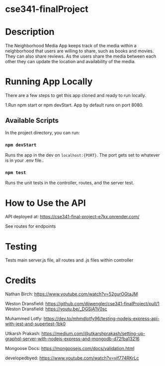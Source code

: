 # cse341-finalProject

# Description

The Neighborhood Media App keeps track of the media within a neighborhood that users are willing to share, such as books and movies. They can also share reviews. As the users share the media between each other they can update the location and availability of the media.

# Running App Locally

There are a few steps to get this app cloned and ready to run locally.

1.Run npm start or npm devStart. App by default runs on port 8080.

## Available Scripts

In the project directory, you can run:

### `npm devStart`

Runs the app in the dev on `localhost:{PORT}`. The port gets set to whatever is in your .env file..

### `npm test`

Runs the unit tests in the controller, routes, and the server test.<br>

# How to Use the API

API deployed at: https://cse341-final-project-e7kx.onrender.com/

See routes for endpoints

# Testing

Tests main server.js file, all routes and .js files within controller

# Credits

Nathan Birch: https://www.youtube.com/watch?v=52gurOGtaJM

Weston Dransfield: https://github.com/djjwengler/cse341-finalProject/pull/1
Weston Dransfield: https://youtu.be/_DGSjA1V0sc

Muhammed Lotfy: https://dev.to/mhmdlotfy96/testing-nodejs-express-api-with-jest-and-supertest-1bk0

Utkarsh Prakash: https://medium.com/@utkarshprakash/setting-up-graphql-server-with-nodejs-express-and-mongodb-d72fba13216

Mongoose Docs: https://mongoosejs.com/docs/validation.html

developedbyed: https://www.youtube.com/watch?v=vjf774RKrLc
